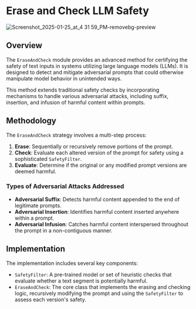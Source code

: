 # Erase and Check LLM Safety 

![Screenshot_2025-01-25_at_4 31 59_PM-removebg-preview](https://github.com/user-attachments/assets/17fac6b0-2070-423a-bc40-cb094d0674ed)


## Overview

The `EraseAndCheck` module provides an advanced method for certifying the safety of text inputs in systems utilizing large language models (LLMs). It is designed to detect and mitigate adversarial prompts that could otherwise manipulate model behavior in unintended ways.

This method extends traditional safety checks by incorporating mechanisms to handle various adversarial attacks, including suffix, insertion, and infusion of harmful content within prompts.

## Methodology

The `EraseAndCheck` strategy involves a multi-step process:

1. **Erase**: Sequentially or recursively remove portions of the prompt.
2. **Check**: Evaluate each altered version of the prompt for safety using a sophisticated `SafetyFilter`.
3. **Evaluate**: Determine if the original or any modified prompt versions are deemed harmful.

### Types of Adversarial Attacks Addressed

- **Adversarial Suffix**: Detects harmful content appended to the end of legitimate prompts.
- **Adversarial Insertion**: Identifies harmful content inserted anywhere within a prompt.
- **Adversarial Infusion**: Catches harmful content interspersed throughout the prompt in a non-contiguous manner.

## Implementation

The implementation includes several key components:

- `SafetyFilter`: A pre-trained model or set of heuristic checks that evaluate whether a text segment is potentially harmful.
- `EraseAndCheck`: The core class that implements the erasing and checking logic, recursively modifying the prompt and using the `SafetyFilter` to assess each version's safety.
